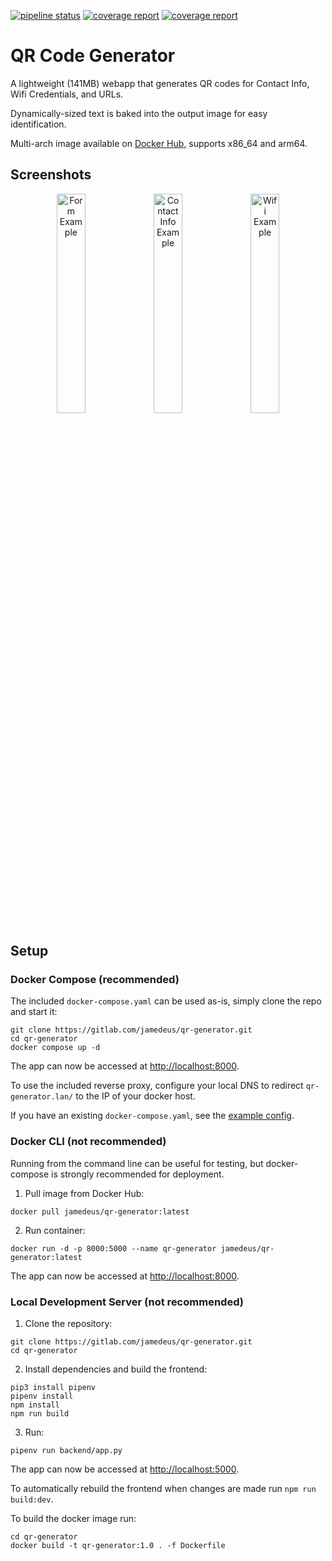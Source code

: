 [![pipeline status](https://gitlab.com/jamedeus/qr-generator/badges/master/pipeline.svg)](https://gitlab.com/jamedeus/qr-generator/-/commits/master)
[![coverage report](https://gitlab.com/jamedeus/qr-generator/badges/master/coverage.svg?job=test_backend&key_text=Backend+Coverage&key_width=120)](https://gitlab.com/jamedeus/qr-generator/-/commits/master)
[![coverage report](https://gitlab.com/jamedeus/qr-generator/badges/master/coverage.svg?job=test_frontend&key_text=Frontend+Coverage&key_width=120)](https://gitlab.com/jamedeus/qr-generator/-/commits/master)

# QR Code Generator

A lightweight (141MB) webapp that generates QR codes for Contact Info, Wifi Credentials, and URLs.

Dynamically-sized text is baked into the output image for easy identification.

Multi-arch image available on [Docker Hub](https://hub.docker.com/r/jamedeus/qr-generator), supports x86_64 and arm64.

## Screenshots

<p align="center">
  <img src="https://gitlab.com/jamedeus/qr-generator/-/raw/master/img/example1.png" width="30%" alt="Form Example">
  <img src="https://gitlab.com/jamedeus/qr-generator/-/raw/master/img/example2.png" width="30%" alt="Contact Info Example">
  <img src="https://gitlab.com/jamedeus/qr-generator/-/raw/master/img/example3.png" width="30%" alt="Wifi Example">
</p>

## Setup

### Docker Compose (recommended)

The included `docker-compose.yaml` can be used as-is, simply clone the repo and start it:
```
git clone https://gitlab.com/jamedeus/qr-generator.git
cd qr-generator
docker compose up -d
```
The app can now be accessed at [http://localhost:8000](http://localhost:8000).

To use the included reverse proxy, configure your local DNS to redirect `qr-generator.lan/` to the IP of your docker host.

If you have an existing `docker-compose.yaml`, see the [example config](/docker-compose.yaml).

### Docker CLI (not recommended)

Running from the command line can be useful for testing, but docker-compose is strongly recommended for deployment.

1. Pull image from Docker Hub:
```
docker pull jamedeus/qr-generator:latest
```

2. Run container:
```
docker run -d -p 8000:5000 --name qr-generator jamedeus/qr-generator:latest
```
The app can now be accessed at [http://localhost:8000](http://localhost:8000).

### Local Development Server (not recommended)

1. Clone the repository:
```
git clone https://gitlab.com/jamedeus/qr-generator.git
cd qr-generator
```

2. Install dependencies and build the frontend:
```
pip3 install pipenv
pipenv install
npm install
npm run build
```

3. Run:
```
pipenv run backend/app.py
```

The app can now be accessed at [http://localhost:5000](http://localhost:5000).

To automatically rebuild the frontend when changes are made run `npm run build:dev`.

To build the docker image run:
```
cd qr-generator
docker build -t qr-generator:1.0 . -f Dockerfile
```
